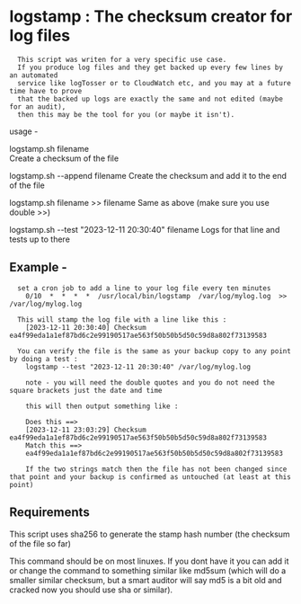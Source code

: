 # logstamp : The checksum creator for log files

      This script was writen for a very specific use case.
      If you produce log files and they get backed up every few lines by an automated
      service like logTosser or to CloudWatch etc, and you may at a future time have to prove
      that the backed up logs are exactly the same and not edited (maybe for an audit), 
      then this may be the tool for you (or maybe it isn't).

  usage -

  logstamp.sh filename                                    
      Create a checksum of the file

  logstamp.sh --append filename
      Create the checksum and add it to the end of the file

  logstamp.sh filename >> filename
      Same as above (make sure you use double >>)

  logstamp.sh --test "2023-12-11 20:30:40" filename
      Logs for that line and tests up to there




##    Example -
  
      set a cron job to add a line to your log file every ten minutes
        0/10  *  *  *  *  /usr/local/bin/logstamp  /var/log/mylog.log  >> /var/log/mylog.log
  
      This will stamp the log file with a line like this :
        [2023-12-11 20:30:40] Checksum ea4f99eda1a1ef87bd6c2e99190517ae563f50b50b5d50c59d8a802f73139583
  
      You can verify the file is the same as your backup copy to any point by doing a test :
        logstamp --test "2023-12-11 20:30:40" /var/log/mylog.log
  
        note - you will need the double quotes and you do not need the square brackets just the date and time
  
        this will then output something like :
  
        Does this ==>
        [2023-12-11 23:03:29] Checksum ea4f99eda1a1ef87bd6c2e99190517ae563f50b50b5d50c59d8a802f73139583
        Match this ==>
        ea4f99eda1a1ef87bd6c2e99190517ae563f50b50b5d50c59d8a802f73139583
  
        If the two strings match then the file has not been changed since that point and your backup is confirmed as untouched (at least at this point)


## Requirements

This script uses sha256 to generate the stamp hash number (the checksum of the file so far)

This command should be on most linuxes.  If you dont have it you can add it or change the command to something similar like md5sum 
(which will do a smaller similar checksum, but a smart auditor will say md5 is a bit old and cracked now you should use sha or similar).

